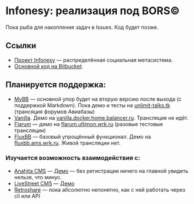 # Infonesy: реализация под BORS©

Пока рыба для накопления задач в Issues. Код будет позже.

## Ссылки

* [Проект Infonesy](https://github.com/Balancer/infonesy) — распределённая социальная метасистема.
* [Основной код на Bitbucket](https://bitbucket.org/Balancer/infonesy-bors).

## Планируется поддержка:

* [MyBB](https://www.mybb.com/) — основной упор будет на вторую версию после выхода (с поддержкой Markdown). Пока демо и тесты на [unlimit-talks.tk](http://www.unlimit-talks.tk/) (трансяция форумов Авиабазы)
* [Vanilla](https://vanillaforums.org/). Демо на [vanilla.docker.home.balancer.ru](http://vanilla.docker.home.balancer.ru/). Трансляция не идёт.
* [Flarum](http://flarum.org/) — демо на [flarum.ultimon.wrk.ru](http://flarum.ultimon.wrk.ru/) (разовые тестовые трансляции)
* [FluxBB](http://fluxbb.org/) — базовый упрощённый функционал. Демо на [fluxbb.ams.wrk.ru](http://fluxbb.ams.wrk.ru/). Живой трансляции нет.

### Изучается возможность взаимодействия с:
* [Anahita CMS](https://www.getanahita.com/) — [Демо](http://anahita.works.home.balancer.ru/) — без регистрации ничего на главной увидеть нельзя, что минус.
* [LiveStreet CMS](http://livestreetcms.ru/) —  [Демо](http://ls.balancer.ru/)
* [Retroshare](http://retroshare.sourceforge.net/) — пока абсолютно непонятно, как с ней работать через cli или API
